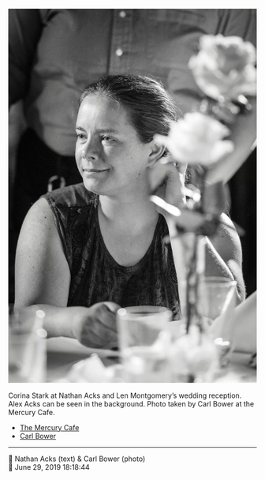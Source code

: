 ![Corina Stark at Nathan Acks and Len Montgomery’s wedding reception](assets/b5e7ca99d6ded8461ac1b7a01b12d91a.webp)

Corina Stark at Nathan Acks and Len Montgomery’s wedding reception. Alex Acks can be seen in the background. Photo taken by Carl Bower at the Mercury Cafe.

* [The Mercury Cafe](http://mercurycafe.com)
* [Carl Bower](https://carlbowerphotos.com)

- - - -

<span aria-hidden="true">👥</span> Nathan Acks (text) & Carl Bower (photo)  
<span aria-hidden="true">📅</span> June 29, 2019 18:18:44
